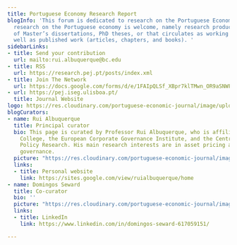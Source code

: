 ```yaml
---
title: Portuguese Economy Research Report
blogInfo: 'This forum is dedicated to research on the Portuguese Economy. All scientific
  research on the Portuguese economy is welcome, namely research produced in the context
  of Master’s dissertations, PhD theses, or that circulates as working papers, as
  well as published work (articles, chapters, and books). '
sidebarLinks:
- title: Send your contribution
  url: mailto:rui.albuquerque@bc.edu
- title: RSS
  url: https://research.pej.pt/posts/index.xml
- title: Join The Network
  url: https://docs.google.com/forms/d/e/1FAIpQLSf_XBpr7klTMwn_OR9aSNWFfmP9m663cqitoLqXwTidfNY9jQ/viewform
- url: https://pej.iseg.ulisboa.pt/
  title: Journal Website
logo: https://res.cloudinary.com/portuguese-economic-journal/image/uploadhttps://res.cloudinary.com/portuguese-economic-journal/image/upload/v1585913410/research_report/perr_logo_j8egle.svg
blogCurators:
- name: Rui Albuquerque
  title: Principal curator
  bio: This page is curated by Professor Rui Albuquerque, who is affiliated with Boston
    College, the European Corporate Governance Institute, and the Centre for Economic
    Policy Research. His main research interests are in asset pricing and corporate
    governance.
  picture: "https://res.cloudinary.com/portuguese-economic-journal/image/upload/v1585074958/research_report/rui_zarg8m.jpg"
  links:
  - title: Personal website
    link: https://sites.google.com/view/ruialbuquerque/home
- name: Domingos Seward
  title: Co-curator
  bio: ''
  picture: "https://res.cloudinary.com/portuguese-economic-journal/image/upload/v1600776415/research_report/domingos.jpg"
  links:
  - title: LinkedIn
    link: https://www.linkedin.com/in/domingos-seward-617059151/

---
```

